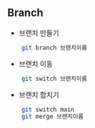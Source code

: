 ## Branch

- 브랜치 만들기

```bash
    git branch 브랜치이름
```

- 브랜치 이동

```bash
    git switch 브랜치이름
```

- 브랜치 합치기

```bash
    git switch main
    git merge 브랜치이름
```


